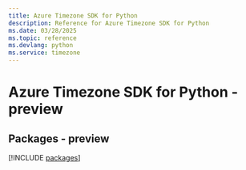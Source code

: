 ```yaml
---
title: Azure Timezone SDK for Python
description: Reference for Azure Timezone SDK for Python
ms.date: 03/28/2025
ms.topic: reference
ms.devlang: python
ms.service: timezone
---
```

# Azure Timezone SDK for Python - preview
## Packages - preview
[!INCLUDE [packages](timezone-index.md)]